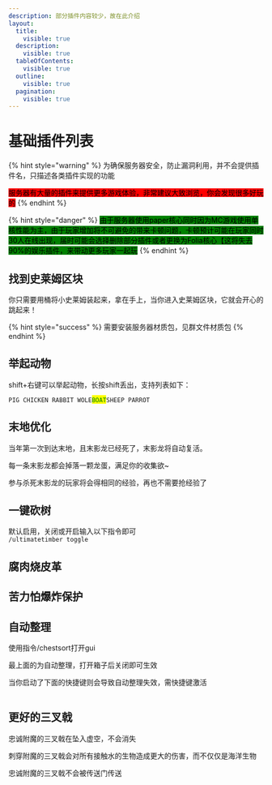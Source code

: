 ```yaml
---
description: 部分插件内容较少，故在此介绍
layout:
  title:
    visible: true
  description:
    visible: true
  tableOfContents:
    visible: true
  outline:
    visible: true
  pagination:
    visible: true
---
```


# 基础插件列表

{% hint style="warning" %}
为确保服务器安全，防止漏洞利用，并不会提供插件名，只描述各类插件实现的功能

<mark style="background-color:red;">服务器有大量的插件来提供更多游戏体验，非常建议大致浏览，你会发现很多好玩的</mark>
{% endhint %}

{% hint style="danger" %}
<mark style="background-color:green;">由于服务器使用paper核心同时因为MC游戏使用单核性能为主，由于玩家增加将不可避免的带来卡顿问题，卡顿预计可能在玩家同时30人在线出现，届时可能会选择删除部分插件或者更换为Folia核心【这将失去90%的娱乐插件，来带动更多玩家一起玩</mark>
{% endhint %}

## 找到史莱姆区块

你只需要用桶将小史莱姆装起来，拿在手上，当你进入史莱姆区块，它就会开心的跳起来！

{% hint style="success" %}
需要安装服务器材质包，见群文件材质包
{% endhint %}

## 举起动物

shift+右键可以举起动物，长按shift丢出，支持列表如下：

`PIG CHICKEN RABBIT WOLE`<mark style="color:green;">`BOAT`</mark>`SHEEP PARROT`

## 末地优化

当年第一次到达末地，且末影龙已经死了，末影龙将自动复活。

每一条末影龙都会掉落一颗龙蛋，满足你的收集欲\~

参与杀死末影龙的玩家将会得相同的经验，再也不需要抢经验了

## 一键砍树

默认启用，关闭或开启输入以下指令即可\
`/ultimatetimber toggle`

## 腐肉烧皮革

## 苦力怕爆炸保护

## 自动整理

使用指令/chestsort打开gui

最上面的为自动整理，打开箱子后关闭即可生效

当你启动了下面的快捷键则会导致自动整理失效，需快捷键激活

<figure><img src="https://s2.loli.net/2023/11/24/phkO6N4ZK8ncz3j.webp" alt=""><figcaption></figcaption></figure>

## 更好的三叉戟

忠诚附魔的三叉戟在坠入虚空，不会消失

刺穿附魔的三叉戟会对所有接触水的生物造成更大的伤害，而不仅仅是海洋生物

忠诚附魔的三叉戟不会被传送门传送

